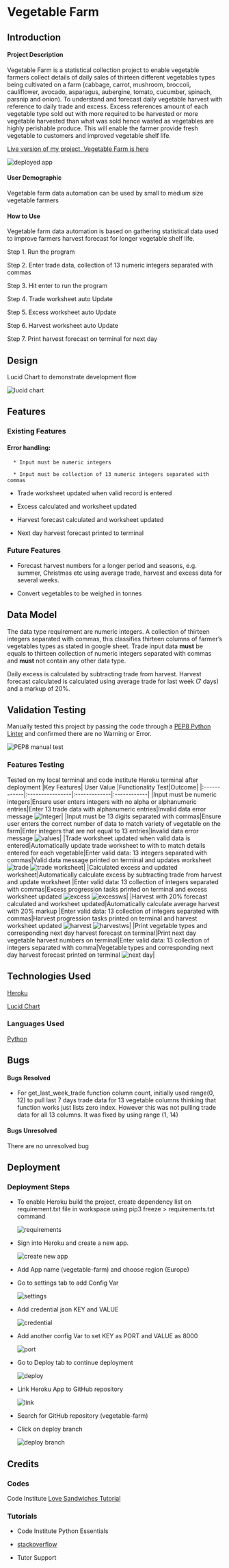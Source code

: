 
# Vegetable Farm
## Introduction
#### Project Description
  Vegetable Farm is a statistical collection project to enable vegetable farmers collect details of daily sales of thirteen different vegetables types being cultivated on a farm (cabbage, carrot, mushroom, broccoli, cauliflower, avocado, asparagus, aubergine, tomato, cucumber, spinach, parsnip and onion). To understand and forecast daily vegetable harvest with reference to daily trade and excess. Excess references amount of each vegetable type sold out with more required to be harvested or more vegetable harvested than what was sold hence wasted as vegetables are highly perishable produce. This will enable the farmer provide fresh vegetable to customers and improved vegetable shelf life. 

  [Live version of my project, Vegetable Farm is here](https://vegetable-farm-d2f6bd1576d7.herokuapp.com/)

  ![deployed app](./assets/readme-images/deployed%20app.jpg)
#### User Demographic
Vegetable farm data automation can be used by small to medium size vegetable farmers 
#### How to Use
Vegetable farm data automation is based on gathering statistical data used to improve farmers harvest forecast for longer vegetable shelf life.

Step 1. Run the program

Step 2. Enter trade data, collection of 13 numeric integers separated with commas

Step 3. Hit enter to run the program

Step 4. Trade worksheet auto Update

Step 5. Excess worksheet auto Update

Step 6. Harvest worksheet auto Update

Step 7. Print harvest forecast on terminal for next day


## Design
Lucid Chart to demonstrate development flow

![lucid chart](./assets/readme-images/lucidchart.jpg)
## Features
### Existing Features
#### Error handling:

      * Input must be numeric integers

      * Input must be collection of 13 numeric integers separated with commas

* Trade worksheet updated when valid record is entered

* Excess calculated and worksheet updated

* Harvest forecast calculated and worksheet updated

* Next day harvest forecast printed to terminal

### Future Features

* Forecast harvest numbers for a longer period and seasons, e.g. summer, 
  Christmas etc using average trade, harvest and excess data for several weeks.

* Convert vegetables to be weighed in tonnes  

## Data Model
The data type requirement are numeric integers. A collection of thirteen integers separated with commas, this classifies thirteen columns of farmer’s vegetables types as stated in google sheet. Trade input data __must__ be equals to thirteen collection of numeric integers separated with commas and __must__ not contain any other data type.

Daily excess is calculated by subtracting trade from harvest. Harvest forecast calculated is calculated using average  trade for last week (7 days) and a markup of 20%.

## Validation Testing
Manually tested this project by passing the code through a [PEP8 Python Linter](https://pep8ci.herokuapp.com/) and confirmed there are no Warning or Error.

![PEP8 manual test](./assets/readme-images/manual-test.jpg)

### Features Testing
 Tested on my local terminal and code institute Heroku terminal after deployment
|Key Features|   User Value   |Functionality Test|Outcome|
|:------------|:----------------|:-------------|:------------|
|Input must be numeric integers|Ensure user enters integers with no alpha or alphanumeric entries|Enter 13 trade data with alphanumeric entries|Invalid data error message ![Integer](./assets/readme-images/Integer.jpg)|
|Input must be 13 digits separated with commas|Ensure user enters the correct number of data to match variety of vegetable on the farm|Enter integers that are not equal to 13 entries|Invalid data error message ![values](./assets/readme-images/numbeofvalues.jpg)|
|Trade worksheet updated when valid data is entered|Automatically update trade worksheet to with to match details entered for each vegetable|Enter valid data: 13 integers separated with commas|Valid data message printed on terminal and updates worksheet ![trade](./assets/readme-images/trade.jpg) ![trade worksheet](./assets/readme-images/tradews.jpg)|
|Calculated excess and updated worksheet|Automatically calculate excess by subtracting trade from harvest and update worksheet |Enter valid data: 13 collection of integers separated with commas|Excess progression tasks  printed on terminal and excess worksheet updated ![excess](./assets/readme-images/excess.jpg) ![excessws](./assets/readme-images/excessws.jpg)|
|Harvest with 20% forecast  calculated and worksheet updated|Automatically calculate average harvest with 20% markup |Enter valid data: 13 collection of integers separated with commas|Harvest progression tasks printed on terminal and harvest worksheet updated ![harvest](./assets/readme-images/harvest.jpg) ![harvestws](./assets/readme-images/excessws.jpg)|
|Print vegetable types and corresponding next day harvest forecast on terminal|Print next day vegetable harvest numbers on terminal|Enter valid data: 13 collection of integers separated with comma|Vegetable types and corresponding next day harvest forecast printed on terminal ![next day](./assets/readme-images/nextday.jpg)|

## Technologies Used

[Heroku](https://id.heroku.com/login)

[Lucid Chart](https://www.lucidchart.com/)
### Languages Used
[Python](https://en.wikipedia.org/wiki/Python_(programming_language))
## Bugs
#### Bugs Resolved
* For get_last_week_trade function column count, initially used range(0, 12) to pull last 7 days trade data for 13 vegetable columns thinking that function works just lists zero index. However this was not pulling trade data for all 13 columns. 
It was fixed by using range (1, 14)

#### Bugs Unresolved
There are no unresolved bug
## Deployment
### Deployment Steps

* To enable Heroku build the project, create dependency list on requirement.txt file in workspace using pip3 freeze > requirements.txt command

   ![requirements](./assets/readme-images/requirements.jpg)

* Sign into Heroku and create a new app.

    ![create new app](./assets/readme-images/create%20app.png)

* Add App name (vegetable-farm) and choose region (Europe)
  
* Go to settings tab to add Config Var

   ![settings](./assets/readme-images/settings.png)
      
* Add credential json KEY and VALUE

   ![credential](./assets/readme-images/configvars.jpg)

* Add another config Var to set KEY as PORT and VALUE as 8000

   ![port](./assets/readme-images/port.jpg)

* Go to Deploy tab to continue deployment

   ![deploy](./assets/readme-images/deploy.png)

* Link Heroku App to GitHub repository

   ![link](./assets/readme-images/link.jpg)

* Search for GitHub repository (vegetable-farm)

* Click on deploy branch

  ![deploy branch](./assets/readme-images/deploy%20branch.jpg)

## Credits
### Codes
Code Institute [Love Sandwiches Tutorial](https://github.com/Code-Institute-Solutions/love-sandwiches-p5-sourcecode/tree/master/02-accessing-user-data/05-updating-our-sales-worksheet)
### Tutorials
* Code Institute Python Essentials

* [stackoverflow](https://stackoverflow.com/questions/23739224/empty-heading-warning-on-html5-validation)

* Tutor Support 









